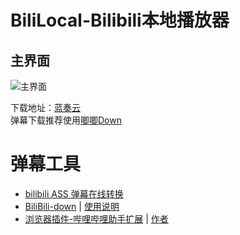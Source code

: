 #    BiliLocal-Bilibili本地播放器
## 主界面
![主界面](https://p.ananas.chaoxing.com/star3/origin/d301ea24f13f991120de4ca41c31efba.png?rw=962&rh=572&_fileSize=20404&_orientation=1)

下载地址：[蓝奏云](https://wws.lanzous.com/iEgDyihenmj)   
弹幕下载推荐使用[唧唧Down](http://client.jijidown.com/)

# 弹幕工具
+ [bilibili ASS 弹幕在线转换](https://tiansh.github.io/us-danmaku/bilibili/)
+ [BiliBili-down](https://wws.lanzous.com/ioIydgh33pe) | [使用说明](https://www.52pojie.cn/thread-1263804-1-1.html)
+ [浏览器插件-哔哩哔哩助手扩展](https://www.lanzous.com/i8le16f) | [作者](https://www.52pojie.cn/thread-1089035-1-1.html)

